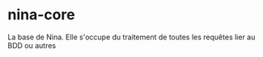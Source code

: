 # nina-core
La base de Nina. Elle s'occupe du traitement de toutes les requêtes lier au BDD ou autres
